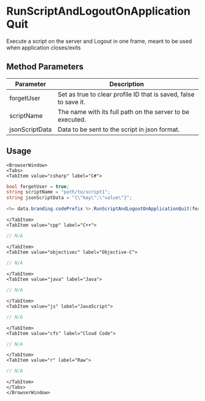 # RunScriptAndLogoutOnApplicationQuit

Execute a script on the server and Logout in one frame, meant to be used when application closes/exits

## Method Parameters

Parameter | Description
--------- | -----------
forgetUser | Set as true to clear profile ID that is saved, false to save it.
scriptName | The name with its full path on the server to be executed.
jsonScriptData | Data to be sent to the script in json format.

## Usage

```mdx-code-block
<BrowserWindow>
<Tabs>
<TabItem value="csharp" label="C#">
```

```csharp
bool forgetUser = true;
string scriptName = "path/to/script1";
string jsonScriptData = "{\"key\":\"value\"}";

<%= data.branding.codePrefix %>.RunScriptAndLogoutOnApplicationQuit(forgetUser, scriptName, jsonScriptData);
```

```mdx-code-block
</TabItem>
<TabItem value="cpp" label="C++">
```

```cpp
// N/A
```

```mdx-code-block
</TabItem>
<TabItem value="objectivec" label="Objective-C">
```

```objectivec
// N/A
```

```mdx-code-block
</TabItem>
<TabItem value="java" label="Java">
```

```java
// N/A
```

```mdx-code-block
</TabItem>
<TabItem value="js" label="JavaScript">
```

```javascript
// N/A
```

```mdx-code-block
</TabItem>
<TabItem value="cfs" label="Cloud Code">
```

```javascript
// N/A
```

```mdx-code-block
</TabItem>
<TabItem value="r" label="Raw">
```

```javascript
// N/A
```

```mdx-code-block
</TabItem>
</Tabs>
</BrowserWindow>
```

